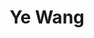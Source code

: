 ---
# Display name
title: Ye Wang

home_page: 

# Is this the primary user of the site?
superuser: false

highlight_name: false
---
